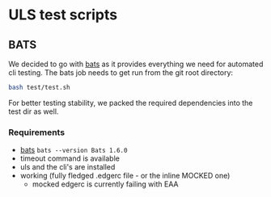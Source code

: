 # ULS test scripts
## BATS
We decided to go with [bats](https://bats-core.readthedocs.io/en/stable/) as it provides everything we need for automated cli testing.
The bats job needs to get run from the git root directory:
```bash
bash test/test.sh
```
For better testing stability, we packed the required dependencies into the test dir as well.

### Requirements
- [bats](https://bats-core.readthedocs.io/en/stable/)   `bats --version Bats 1.6.0`
- timeout command is available
- uls and the cli's are installed
- working (fully fledged .edgerc file - or the inline MOCKED one) 
  - mocked edgerc is currently failing with EAA 
